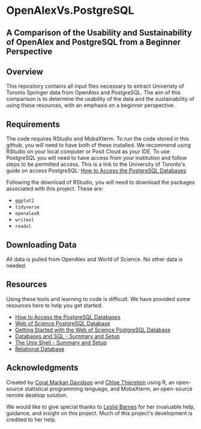 # OpenAlexVs.PostgreSQL

## A Comparison of the Usability and Sustainability of OpenAlex and PostgreSQL from a Beginner Perspective

## Overview
This repository contains all input files necessary to extract Univeristy of Toronto Springer data from OpenAlex and PostgreSQL. The aim of this comparison is to determine the usability of the data and the sustainability of using these resources, with an emphasis on a beginner perspective.

## Requirements
The code requires RStudio and MobaXterm. To run the code stored in this github, you will need to have both of these installed. We recommend using RStudio on your local computer or Posit Cloud as your IDE. To use PostgreSQL you will need to have access from your institution and follow steps to be permitted access. This is a link to the University of Toronto's guide on access PostgreSQL: [How to Access the PostgreSQL Databases](https://mdl.library.utoronto.ca/technology/tutorials/how-access-postgresql-databases)

Following the download of RStudio, you will need to download the packages associated with this project. These are:
-   `ggplot2`
-   `tidyverse`
-   `openalexR`
-   `writexl`
-   `readxl`

## Downloading Data
All data is pulled from OpenAlex and World of Science. No other data is needed.

## Resources
Using these tools and learning to code is difficult. We have provided some resources here to help you get started:
 - [How to Access the PostgreSQL Databases](https://mdl.library.utoronto.ca/technology/tutorials/how-access-postgresql-databases)
 - [Web of Science PostgreSQL Database](https://mdl.library.utoronto.ca/technology/text-data-mining-software/web-science-postgresql-database)
 - [Getting Started with the Web of Science PostgreSQL Database](https://mdl.library.utoronto.ca/technology/tutorials/getting-started-web-science-postgresql-database#highperf)
 - [Databases and SQL - Summary and Setup](https://swcarpentry.github.io/sql-novice-survey/)
 - [The Unix Shell - Summary and Setup](https://swcarpentry.github.io/shell-novice/)
 - [Relational Database](https://www.freecodecamp.org/learn/relational-database/)

## Acknowledgments
Created by [Coral Markan Davidson](https://github.com/camardavids) and [Chloe Thierstein](https://github.com/cthierst) using R, an open-source statistical programming language, and MobaXterm, an open-source remote desktop solution.

We would like to give special thanks to [Leslie Barnes](https://onesearch.library.utoronto.ca/library-staff/leslie-barnes) for her invaluable help, guidance, and insight on this project. Much of this project's development is credited to her help. 
